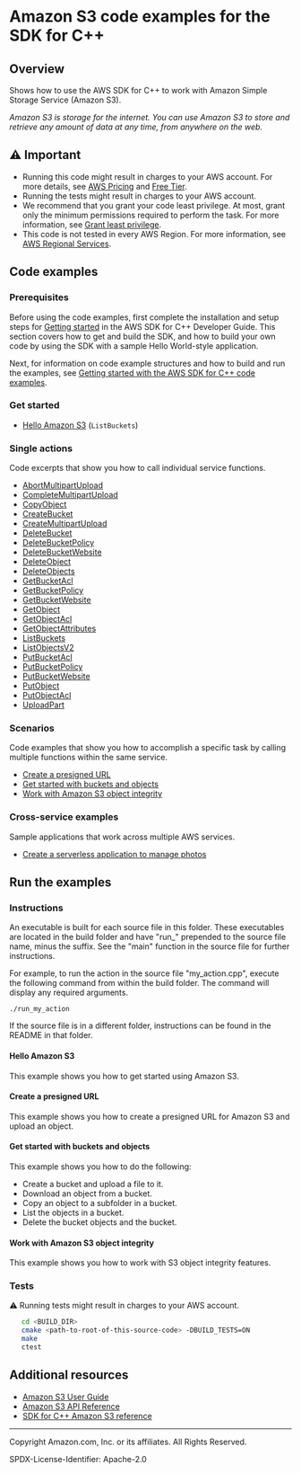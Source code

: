 # Amazon S3 code examples for the SDK for C++

## Overview

Shows how to use the AWS SDK for C++ to work with Amazon Simple Storage Service (Amazon S3).

<!--custom.overview.start-->
<!--custom.overview.end-->

_Amazon S3 is storage for the internet. You can use Amazon S3 to store and retrieve any amount of data at any time, from anywhere on the web._

## ⚠ Important

* Running this code might result in charges to your AWS account. For more details, see [AWS Pricing](https://aws.amazon.com/pricing/) and [Free Tier](https://aws.amazon.com/free/).
* Running the tests might result in charges to your AWS account.
* We recommend that you grant your code least privilege. At most, grant only the minimum permissions required to perform the task. For more information, see [Grant least privilege](https://docs.aws.amazon.com/IAM/latest/UserGuide/best-practices.html#grant-least-privilege).
* This code is not tested in every AWS Region. For more information, see [AWS Regional Services](https://aws.amazon.com/about-aws/global-infrastructure/regional-product-services).

<!--custom.important.start-->
<!--custom.important.end-->

## Code examples

### Prerequisites



Before using the code examples, first complete the installation and setup steps
for [Getting started](https://docs.aws.amazon.com/sdk-for-cpp/v1/developer-guide/getting-started.html) in the AWS SDK for
C++ Developer Guide.
This section covers how to get and build the SDK, and how to build your own code by using the SDK with a
sample Hello World-style application.

Next, for information on code example structures and how to build and run the examples, see [Getting started with the AWS SDK for C++ code examples](https://docs.aws.amazon.com/sdk-for-cpp/v1/developer-guide/getting-started-code-examples.html).


<!--custom.prerequisites.start-->
<!--custom.prerequisites.end-->

### Get started

- [Hello Amazon S3](hello_s3/CMakeLists.txt#L4) (`ListBuckets`)


### Single actions

Code excerpts that show you how to call individual service functions.

- [AbortMultipartUpload](s3_object_integrity_workflow/s3_object_integrity_workflow.cpp#L1097)
- [CompleteMultipartUpload](s3_object_integrity_workflow/s3_object_integrity_workflow.cpp#L1129)
- [CopyObject](copy_object.cpp#L32)
- [CreateBucket](create_bucket.cpp#L30)
- [CreateMultipartUpload](s3_object_integrity_workflow/s3_object_integrity_workflow.cpp#L1006)
- [DeleteBucket](delete_bucket.cpp#L30)
- [DeleteBucketPolicy](delete_bucket_policy.cpp#L30)
- [DeleteBucketWebsite](delete_website_config.cpp#L30)
- [DeleteObject](delete_object.cpp#L31)
- [DeleteObjects](delete_objects.cpp#L33)
- [GetBucketAcl](get_bucket_acl.cpp#L36)
- [GetBucketPolicy](get_bucket_policy.cpp#L32)
- [GetBucketWebsite](get_website_config.cpp#L29)
- [GetObject](get_object.cpp#L33)
- [GetObjectAcl](get_put_object_acl.cpp#L43)
- [GetObjectAttributes](s3_object_integrity_workflow/s3_object_integrity_workflow.cpp#L707)
- [ListBuckets](list_buckets.cpp#L29)
- [ListObjectsV2](list_objects.cpp#L32)
- [PutBucketAcl](put_bucket_acl.cpp#L47)
- [PutBucketPolicy](put_bucket_policy.cpp#L37)
- [PutBucketWebsite](put_website_config.cpp#L33)
- [PutObject](put_object.cpp#L33)
- [PutObjectAcl](get_put_object_acl.cpp#L165)
- [UploadPart](s3_object_integrity_workflow/s3_object_integrity_workflow.cpp#L1040)

### Scenarios

Code examples that show you how to accomplish a specific task by calling multiple
functions within the same service.

- [Create a presigned URL](presigned_get_object.cpp)
- [Get started with buckets and objects](s3_getting_started_scenario.cpp)
- [Work with Amazon S3 object integrity](s3_object_integrity_workflow/s3_object_integrity_workflow.cpp)

### Cross-service examples

Sample applications that work across multiple AWS services.

- [Create a serverless application to manage photos](../../example_code/cross-service/photo_asset_manager)


<!--custom.examples.start-->
<!--custom.examples.end-->

## Run the examples

### Instructions

An executable is built for each source file in this folder. These executables are located in the build folder and have
"run_" prepended to the source file name, minus the suffix. See the "main" function in the source file for further instructions.

For example, to run the action in the source file "my_action.cpp", execute the following command from within the build folder. The command
will display any required arguments.

```
./run_my_action
```

If the source file is in a different folder, instructions can be found in the README in that
folder.

<!--custom.instructions.start-->
<!--custom.instructions.end-->

#### Hello Amazon S3

This example shows you how to get started using Amazon S3.



#### Create a presigned URL

This example shows you how to create a presigned URL for Amazon S3 and upload an object.


<!--custom.scenario_prereqs.s3_Scenario_PresignedUrl.start-->
<!--custom.scenario_prereqs.s3_Scenario_PresignedUrl.end-->


<!--custom.scenarios.s3_Scenario_PresignedUrl.start-->
<!--custom.scenarios.s3_Scenario_PresignedUrl.end-->

#### Get started with buckets and objects

This example shows you how to do the following:

- Create a bucket and upload a file to it.
- Download an object from a bucket.
- Copy an object to a subfolder in a bucket.
- List the objects in a bucket.
- Delete the bucket objects and the bucket.

<!--custom.scenario_prereqs.s3_Scenario_GettingStarted.start-->
<!--custom.scenario_prereqs.s3_Scenario_GettingStarted.end-->


<!--custom.scenarios.s3_Scenario_GettingStarted.start-->
<!--custom.scenarios.s3_Scenario_GettingStarted.end-->

#### Work with Amazon S3 object integrity

This example shows you how to work with S3 object integrity features.


<!--custom.scenario_prereqs.s3_Scenario_ObjectIntegrity.start-->
<!--custom.scenario_prereqs.s3_Scenario_ObjectIntegrity.end-->


<!--custom.scenarios.s3_Scenario_ObjectIntegrity.start-->
<!--custom.scenarios.s3_Scenario_ObjectIntegrity.end-->

### Tests

⚠ Running tests might result in charges to your AWS account.



```sh
   cd <BUILD_DIR>
   cmake <path-to-root-of-this-source-code> -DBUILD_TESTS=ON
   make
   ctest
```


<!--custom.tests.start-->
<!--custom.tests.end-->

## Additional resources

- [Amazon S3 User Guide](https://docs.aws.amazon.com/AmazonS3/latest/userguide/Welcome.html)
- [Amazon S3 API Reference](https://docs.aws.amazon.com/AmazonS3/latest/API/Welcome.html)
- [SDK for C++ Amazon S3 reference](https://sdk.amazonaws.com/cpp/api/LATEST/aws-cpp-sdk-s3/html/annotated.html)

<!--custom.resources.start-->
<!--custom.resources.end-->

---

Copyright Amazon.com, Inc. or its affiliates. All Rights Reserved.

SPDX-License-Identifier: Apache-2.0